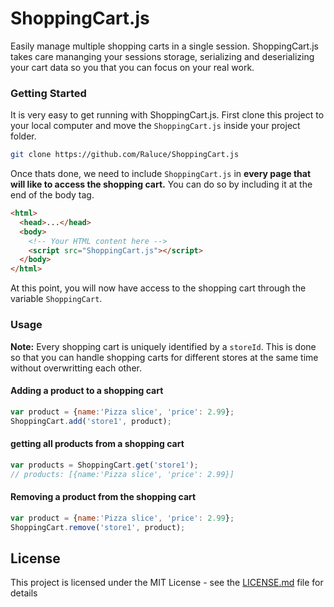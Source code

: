 # ShoppingCart.js

Easily manage multiple shopping carts in a single session. ShoppingCart.js takes care mananging your sessions storage, serializing and deserializing your cart data so you that you can focus on your real work.

### Getting Started

It is very easy to get running with ShoppingCart.js. First clone this project to your local computer and move the `ShoppingCart.js` inside your project folder.

```bash
git clone https://github.com/Raluce/ShoppingCart.js
```

Once thats done, we need to include `ShoppingCart.js` in **every page that will like to access the shopping cart.** You can do so by including it at the end of the body tag.

```html
<html>
  <head>...</head>
  <body>
    <!-- Your HTML content here -->
    <script src="ShoppingCart.js"></script>
  </body>
</html>
```

At this point, you will now have access to the shopping cart through the variable `ShoppingCart`.

### Usage

**Note:** Every shopping cart is uniquely identified by a `storeId`. This is done so that you can handle shopping carts for different stores at the same time without overwritting each other.

#### Adding a product to a shopping cart
```javascript
var product = {name:'Pizza slice', 'price': 2.99};
ShoppingCart.add('store1', product);
```

#### getting all products from a shopping cart
```javascript
var products = ShoppingCart.get('store1');
// products: [{name:'Pizza slice', 'price': 2.99}]
```

#### Removing a product from the shopping cart
```javascript
var product = {name:'Pizza slice', 'price': 2.99};
ShoppingCart.remove('store1', product);
```

## License

This project is licensed under the MIT License - see the [LICENSE.md](LICENSE.md) file for details
